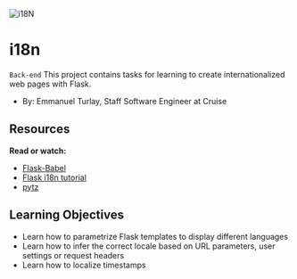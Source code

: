 ![i18N](https://github.com/richard-1257/alx-backend/assets/83041703/3390c4d7-d635-49f2-8cfd-42467df8dd9a)

# i18n
`Back-end` This project contains tasks for learning to create internationalized web pages with Flask.

- By: Emmanuel Turlay, Staff Software Engineer at Cruise
## Resources
**Read or watch:**
- [Flask-Babel](https://flask-babel.tkte.ch/)
- [Flask i18n tutorial](https://blog.miguelgrinberg.com/post/the-flask-mega-tutorial-part-xiii-i18n-and-l10n)
- [pytz](https://pytz.sourceforge.net/)

## Learning Objectives
- Learn how to parametrize Flask templates to display different languages
- Learn how to infer the correct locale based on URL parameters, user settings or request headers
- Learn how to localize timestamps










